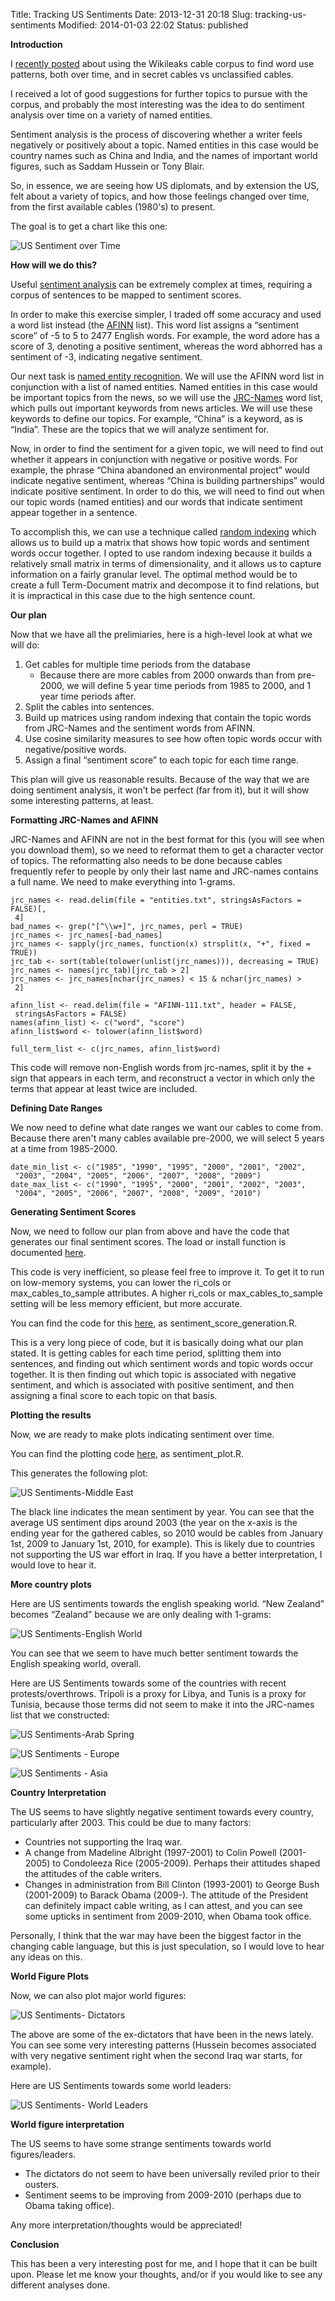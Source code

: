 Title: Tracking US Sentiments
Date: 2013-12-31 20:18
Slug: tracking-us-sentiments
Modified: 2014-01-03 22:02
Status: published




<div class='post'>

<p><strong>Introduction</strong></p> <p>I <a href="http://viksalgorithms.blogspot.com/2012/06/finding-word-use-patterns-in-wikileaks.html">recently posted</a> about using the Wikileaks cable corpus to find word use patterns, both over time, and in secret cables vs unclassified cables.</p> <p>I received a lot of good suggestions for further topics to pursue with the corpus, and probably the most interesting was the idea to do sentiment analysis over time on a variety of named entities.</p> <p>Sentiment analysis is the process of discovering whether a writer feels negatively or positively about a topic. Named entities in this case would be country names such as China and India, and the names of important world figures, such as Saddam Hussein or Tony Blair.</p> <p>So, in essence, we are seeing how US diplomats, and by extension the US, felt about a variety of topics, and how those feelings changed over time, from the first available cables (1980's) to present.</p> <p>The goal is to get a chart like this one:</p> <p><img src="http://1.bp.blogspot.com/-eb2_T1rSN80/T99K6VgXDrI/AAAAAAAAALw/5FoxdSgjQ34/s640/sentiment_teaser.png" alt="US Sentiment over Time"/></p> <!--more--><p><strong>How will we do this?</strong></p> <p>Useful <a href="http://en.wikipedia.org/wiki/Sentiment_analysis">sentiment analysis</a> can be extremely complex at times, requiring a corpus of sentences to be mapped to sentiment scores.</p> <p>In order to make this exercise simpler, I traded off some accuracy and used a word list instead (the <a href="http://www2.imm.dtu.dk/pubdb/views/publication_details.php?id=6010">AFINN</a> list). This word list assigns a “sentiment score” of -5 to 5 to 2477 English words. For example, the word adore has a score of 3, denoting a positive sentiment, whereas the word abhorred has a sentiment of -3, indicating negative sentiment.</p> <p>Our next task is <a href="http://en.wikipedia.org/wiki/Named-entity_recognition">named entity recognition</a>. We will use the AFINN word list in conjunction with a list of named entities. Named entities in this case would be important topics from the news, so we will use the <a href="http://langtech.jrc.it/JRC-Names.html">JRC-Names</a> word list, which pulls out important keywords from news articles. We will use these keywords to define our topics. For example, “China” is a keyword, as is “India”. These are the topics that we will analyze sentiment for.</p> <p>Now, in order to find the sentiment for a given topic, we will need to find out whether it appears in conjunction with negative or positive words. For example, the phrase “China abandoned an environmental project” would indicate negative sentiment, whereas “China is building partnerships” would indicate positive sentiment. In order to do this, we will need to find out when our topic words (named entities) and our words that indicate sentiment appear together in a sentence.</p> <p>To accomplish this, we can use a technique called <a href="http://www.idi.ntnu.no/%7Egamback/teaching/TDT4138/sahlgren05.pdf">random indexing</a> which allows us to build up a matrix that shows how topic words and sentiment words occur together. I opted to use random indexing because it builds a relatively small matrix in terms of dimensionality, and it allows us to capture information on a fairly granular level. The optimal method would be to create a full Term-Document matrix and decompose it to find relations, but it is impractical in this case due to the high sentence count.</p> <p><strong>Our plan</strong></p> <p>Now that we have all the prelimiaries, here is a high-level look at what we will do:</p> <ol><li>Get cables for multiple time periods from the database <ul><li>Because there are more cables from 2000 onwards than from pre-2000, we will define 5 year time periods from 1985 to 2000, and 1 year time periods after.</li></ul></li><li>Split the cables into sentences.</li><li>Build up matrices using random indexing that contain the topic words from JRC-Names and the sentiment words from AFINN.</li><li>Use cosine similarity measures to see how often topic words occur with negative/positive words.</li><li>Assign a final “sentiment score” to each topic for each time range.</li></ol> <p>This plan will give us reasonable results. Because of the way that we are doing sentiment analysis, it won't be perfect (far from it), but it will show some interesting patterns, at least.</p> <p><strong>Formatting JRC-Names and AFINN</strong></p> <p>JRC-Names and AFINN are not in the best format for this (you will see when you download them), so we need to reformat them to get a character vector of topics. The reformatting also needs to be done because cables frequently refer to people by only their last name and JRC-names contains a full name. We need to make everything into 1-grams.</p> <pre><code class="r">jrc_names <- read.delim(file = "entities.txt", stringsAsFactors = FALSE)[, <br /> 4]<br />bad_names <- grep("[^\\w+]", jrc_names, perl = TRUE)<br />jrc_names <- jrc_names[-bad_names]<br />jrc_names <- sapply(jrc_names, function(x) strsplit(x, "+", fixed = TRUE))<br />jrc_tab <- sort(table(tolower(unlist(jrc_names))), decreasing = TRUE)<br />jrc_names <- names(jrc_tab)[jrc_tab > 2]<br />jrc_names <- jrc_names[nchar(jrc_names) < 15 & nchar(jrc_names) > <br /> 2]<br /><br />afinn_list <- read.delim(file = "AFINN-111.txt", header = FALSE, <br /> stringsAsFactors = FALSE)<br />names(afinn_list) <- c("word", "score")<br />afinn_list$word <- tolower(afinn_list$word)<br /><br />full_term_list <- c(jrc_names, afinn_list$word)<br /></code></pre> <p>This code will remove non-English words from jrc-names, split it by the + sign that appears in each term, and reconstruct a vector in which only the terms that appear at least twice are included.</p> <p><strong>Defining Date Ranges</strong></p> <p>We now need to define what date ranges we want our cables to come from. Because there aren't many cables available pre-2000, we will select 5 years at a time from 1985-2000.</p> <pre><code class="r">date_min_list <- c("1985", "1990", "1995", "2000", "2001", "2002", <br /> "2003", "2004", "2005", "2006", "2007", "2008", "2009")<br />date_max_list <- c("1990", "1995", "2000", "2001", "2002", "2003", <br /> "2004", "2005", "2006", "2007", "2008", "2009", "2010")<br /></code></pre> <p><strong>Generating Sentiment Scores</strong></p> <p>Now, we need to follow our plan from above and have the code that generates our final sentiment scores. The load or install function is documented <a href="http://viksalgorithms.blogspot.com/2012/05/loading-andor-installing-packages.html">here</a>.</p> <p>This code is very inefficient, so please feel free to improve it. To get it to run on low-memory systems, you can lower the ri_cols or max_cables_to_sample attributes. A higher ri_cols or max_cables_to_sample setting will be less memory efficient, but more accurate.</p> <p>You can find the code for this <a href="https://gist.github.com/2949153">here</a>, as sentiment_score_generation.R.</p> <p>This is a very long piece of code, but it is basically doing what our plan stated. It is getting cables for each time period, splitting them into sentences, and finding out which sentiment words and topic words occur together. It is then finding out which topic is associated with negative sentiment, and which is associated with positive sentiment, and then assigning a final score to each topic on that basis.</p> <p><strong>Plotting the results</strong></p> <p>Now, we are ready to make plots indicating sentiment over time.</p> <p>You can find the plotting code <a href="https://gist.github.com/2949153">here</a>, as sentiment_plot.R.</p> <p>This generates the following plot:</p> <p><img src="http://4.bp.blogspot.com/-JbjHz9LzzMY/T99OHXQUedI/AAAAAAAAAL8/eHMRiOUgkD0/s640/sentiment_middle_east.png" alt="US Sentiments-Middle East"/></p> <p>The black line indicates the mean sentiment by year. You can see that the average US sentiment dips around 2003 (the year on the x-axis is the ending year for the gathered cables, so 2010 would be cables from January 1st, 2009 to January 1st, 2010, for example). This is likely due to countries not supporting the US war effort in Iraq. If you have a better interpretation, I would love to hear it.</p> <p><strong>More country plots</strong></p> <p>Here are US sentiments towards the english speaking world. “New Zealand” becomes “Zealand” because we are only dealing with 1-grams:</p> <p><img src="http://2.bp.blogspot.com/-8T9mL8zr84U/T99PXxBpyBI/AAAAAAAAAME/p1tPGH7eWsI/s640/sentiment_english_speaking.png" alt="US Sentiments-English World"/></p> <p>You can see that we seem to have much better sentiment towards the English speaking world, overall.</p> <p>Here are US Sentiments towards some of the countries with recent protests/overthrows. Tripoli is a proxy for Libya, and Tunis is a proxy for Tunisia, because those terms did not seem to make it into the JRC-names list that we constructed:</p> <p><img src="http://4.bp.blogspot.com/-ow05OVpSu9A/T99SQockUQI/AAAAAAAAAMU/di5kEdDCzYY/s640/sentiment_aspring.png" alt="US Sentiments-Arab Spring"/></p> <p><img src="http://4.bp.blogspot.com/-w5RjDsJYU9Q/T99XTTmw_tI/AAAAAAAAAMo/JvdZMpklsh0/s640/sentiment_europe.png" alt="US Sentiments - Europe"/></p> <p><img src="http://3.bp.blogspot.com/-tw-E3dT7Lj0/T99ZOfrMJ0I/AAAAAAAAAMw/8unDtARu9Bk/s640/sentiment_asia.png" alt="US Sentiments - Asia"/></p> <p><strong>Country Interpretation</strong></p> <p>The US seems to have slightly negative sentiment towards every country, particularly after 2003. This could be due to many factors:</p> <ul><li>Countries not supporting the Iraq war.</li><li>A change from Madeline Albright (1997-2001) to Colin Powell (2001-2005) to Condoleeza Rice (2005-2009). Perhaps their attitudes shaped the attitudes of the cable writers.</li><li>Changes in administration from Bill Clinton (1993-2001) to George Bush (2001-2009) to Barack Obama (2009-). The attitude of the President can definitely impact cable writing, as I can attest, and you can see some upticks in sentiment from 2009-2010, when Obama took office.</li></ul> <p>Personally, I think that the war may have been the biggest factor in the changing cable language, but this is just speculation, so I would love to hear any ideas on this.</p> <p><strong>World Figure Plots</strong></p> <p>Now, we can also plot major world figures:</p> <p><img src="http://1.bp.blogspot.com/-bhiLFzAHYyE/T99aCQHZ_NI/AAAAAAAAAM4/qU91jurRcB0/s640/sentiment_dictators.png" alt="US Sentiments- Dictators"/></p> <p>The above are some of the ex-dictators that have been in the news lately. You can see some very interesting patterns (Hussein becomes associated with very negative sentiment right when the second Iraq war starts, for example).</p> <p>Here are US Sentiments towards some world leaders:</p> <p><img src="http://2.bp.blogspot.com/-W78qQOClwxw/T99bO0xKakI/AAAAAAAAANA/I-K53tbjbDc/s640/sentiment_worldl.png" alt="US Sentiments- World Leaders"/></p> <p><strong>World figure interpretation</strong></p> <p>The US seems to have some strange sentiments towards world figures/leaders.</p> <ul><li>The dictators do not seem to have been universally reviled prior to their ousters.</li><li>Sentiment seems to be improving from 2009-2010 (perhaps due to Obama taking office).</li></ul> <p>Any more interpretation/thoughts would be appreciated!</p> <p><strong>Conclusion</strong></p> <p>This has been a very interesting post for me, and I hope that it can be built upon. Please let me know your thoughts, and/or if you would like to see any different analyses done.</p></div>